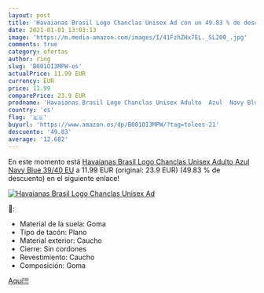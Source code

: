 ```yaml
---
layout: post
title: 'Havaianas Brasil Logo Chanclas Unisex Ad con un 49.83 % de descuento'
date: 2021-01-01 13:03:13
image: 'https://m.media-amazon.com/images/I/41FzhZHx7EL._SL200_.jpg'
comments: true
category: ofertas
author: ring
slug: 'B001OI3MPW-es'
actualPrice: 11.99 EUR
currency: EUR
price: 11.99
comparePrice: 23.9 EUR
prodname: 'Havaianas Brasil Logo Chanclas Unisex Adulto  Azul  Navy Blue   39/40 EU'
country: 'es'
flag: '🇪🇸'
buyurl: 'https://www.amazon.es/dp/B001OI3MPW/?tag=tolees-21'
descuento: '49.83'
average: '12.682'
---
```


En este momento está [Havaianas Brasil Logo Chanclas Unisex Adulto  Azul  Navy Blue   39/40 EU](https://www.amazon.es/dp/B001OI3MPW/?tag=tolees-21) a 11.99 EUR (original: 23.9 EUR) (49.83 %  de descuento) en el siguiente enlace!

[![Havaianas Brasil Logo Chanclas Unisex Ad](https://m.media-amazon.com/images/I/41FzhZHx7EL._SL200_.jpg)](https://www.amazon.es/dp/B001OI3MPW/?tag=tolees-21)

🔎:

- Material de la suela: Goma
- Tipo de tacón: Plano
- Material exterior: Caucho
- Cierre: Sin cordones
- Revestimiento: Caucho
- Composición: Goma

[Aquí!!!](https://www.amazon.es/dp/B001OI3MPW/?tag=tolees-21)
